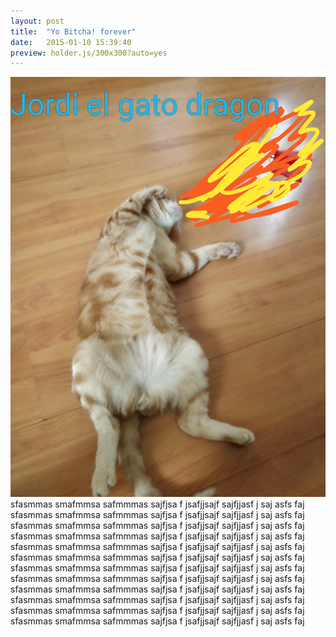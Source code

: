 ```yaml
---
layout: post
title:  "Yo Bitcha! forever"
date:   2015-01-10 15:39:40
preview: holder.js/300x300?auto=yes
---
```


![Picture 1](/images/jord.jpg)
sfasmmas smafmmsa safmmmas sajfjsa f jsafjjsajf sajfjjasf j saj asfs faj
sfasmmas smafmmsa safmmmas sajfjsa f jsafjjsajf sajfjjasf j saj asfs faj
sfasmmas smafmmsa safmmmas sajfjsa f jsafjjsajf sajfjjasf j saj asfs faj
sfasmmas smafmmsa safmmmas sajfjsa f jsafjjsajf sajfjjasf j saj asfs faj
sfasmmas smafmmsa safmmmas sajfjsa f jsafjjsajf sajfjjasf j saj asfs faj
sfasmmas smafmmsa safmmmas sajfjsa f jsafjjsajf sajfjjasf j saj asfs faj
sfasmmas smafmmsa safmmmas sajfjsa f jsafjjsajf sajfjjasf j saj asfs faj
sfasmmas smafmmsa safmmmas sajfjsa f jsafjjsajf sajfjjasf j saj asfs faj
sfasmmas smafmmsa safmmmas sajfjsa f jsafjjsajf sajfjjasf j saj asfs faj
sfasmmas smafmmsa safmmmas sajfjsa f jsafjjsajf sajfjjasf j saj asfs faj
sfasmmas smafmmsa safmmmas sajfjsa f jsafjjsajf sajfjjasf j saj asfs faj
sfasmmas smafmmsa safmmmas sajfjsa f jsafjjsajf sajfjjasf j saj asfs faj

